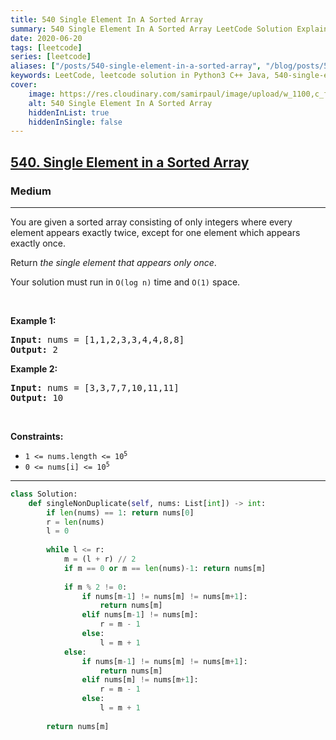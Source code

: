 ```yaml
---
title: 540 Single Element In A Sorted Array
summary: 540 Single Element In A Sorted Array LeetCode Solution Explained
date: 2020-06-20
tags: [leetcode]
series: [leetcode]
aliases: ["/posts/540-single-element-in-a-sorted-array", "/blog/posts/540-single-element-in-a-sorted-array", "/540-single-element-in-a-sorted-array"]
keywords: LeetCode, leetcode solution in Python3 C++ Java, 540-single-element-in-a-sorted-array solution
cover:
    image: https://res.cloudinary.com/samirpaul/image/upload/w_1100,c_fit,co_rgb:FFFFFF,l_text:Arial_70_bold:540 Single Element In A Sorted Array/problem-solving.webp
    alt: 540 Single Element In A Sorted Array
    hiddenInList: true
    hiddenInSingle: false
---
```



<h2><a href="https://leetcode.com/problems/single-element-in-a-sorted-array/">540. Single Element in a Sorted Array</a></h2><h3>Medium</h3><hr><div><p>You are given a sorted array consisting of only integers where every element appears exactly twice, except for one element which appears exactly once.</p>

<p>Return <em>the single element that appears only once</em>.</p>

<p>Your solution must run in <code>O(log n)</code> time and <code>O(1)</code> space.</p>

<p>&nbsp;</p>
<p><strong>Example 1:</strong></p>
<pre><strong>Input:</strong> nums = [1,1,2,3,3,4,4,8,8]
<strong>Output:</strong> 2
</pre><p><strong>Example 2:</strong></p>
<pre><strong>Input:</strong> nums = [3,3,7,7,10,11,11]
<strong>Output:</strong> 10
</pre>
<p>&nbsp;</p>
<p><strong>Constraints:</strong></p>

<ul>
	<li><code>1 &lt;= nums.length &lt;= 10<sup>5</sup></code></li>
	<li><code>0 &lt;= nums[i] &lt;= 10<sup>5</sup></code></li>
</ul>
</div>

---




```python
class Solution:
    def singleNonDuplicate(self, nums: List[int]) -> int:
        if len(nums) == 1: return nums[0]
        r = len(nums)
        l = 0
        
        while l <= r:
            m = (l + r) // 2
            if m == 0 or m == len(nums)-1: return nums[m]
            
            if m % 2 != 0:
                if nums[m-1] != nums[m] != nums[m+1]: 
                    return nums[m]
                elif nums[m-1] != nums[m]:
                    r = m - 1
                else:
                    l = m + 1
            else:
                if nums[m-1] != nums[m] != nums[m+1]:
                    return nums[m]
                elif nums[m] != nums[m+1]:
                    r = m - 1
                else: 
                    l = m + 1
                    
        return nums[m]
```
